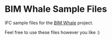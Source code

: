 # BIM Whale Sample Files
IFC sample files for the [BIM Whale](https://github.com/andrewisen/bim-whale) project.

Feel free to use these files however you like :)
